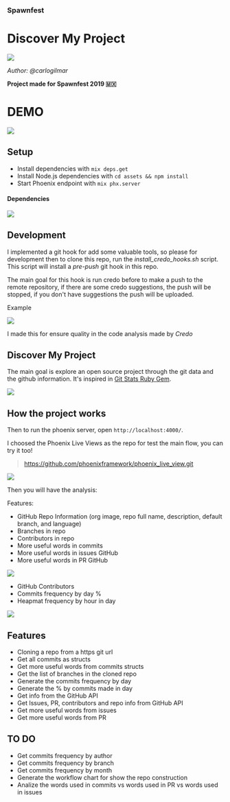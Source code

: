 ### Spawnfest
# Discover My Project

![](guides/uno.png)

*Author: @carlogilmar*

**Project made for Spawnfest 2019 🇲🇽**

# DEMO

![](guides/demo.gif)

## Setup

  * Install dependencies with `mix deps.get`
  * Install Node.js dependencies with `cd assets && npm install`
  * Start Phoenix endpoint with `mix phx.server`

#### Dependencies

![](guides/dos.png)

## Development

I implemented a git hook for add some valuable tools, so please for development then to clone this repo, run the *install_credo_hooks.sh* script. This script will install a *pre-push* git hook in this repo.

The main goal for this hook is run credo before to make a push to the remote repository, if there are some credo suggestions, the push will be stopped, if you don't have suggestions the push will be uploaded.

Example

![](guides/credo_hook.gif)

I made this for ensure quality in the code analysis made by *Credo*

## Discover My Project

The main goal is explore an open source project through the git data and the github information. It's inspired in [Git Stats Ruby Gem](https://github.com/tomgi/git_stats).

![](guides/tres.png)

## How the project works

Then to run the phoenix server, open `http://localhost:4000/`.

I choosed the Phoenix Live Views as the repo for test  the main flow, you  can try it too!

> https://github.com/phoenixframework/phoenix_live_view.git

![](guides/seis.jpg)

Then you will have the analysis:

Features:

- GitHub Repo Information (org image, repo full name, description, default branch, and language)
- Branches in repo
- Contributors in repo
- More useful words in commits
- More useful words in issues GitHub
- More useful words in PR GitHub

![](guides/cuatro.png)

- GitHub Contributors
- Commits frequency by day %
- Heapmat frequency by hour in day

![](guides/cinco.png)

## Features

- Cloning a repo from a https git url
- Get all commits as structs
- Get more useful words from commits structs
- Get the list of branches in the cloned repo
- Generate the commits frequency by day
- Generate the % by commits made in day
- Get info from the GitHub API
- Get Issues, PR, contributors and repo info from GitHub API
- Get more useful words from issues
- Get more useful words from PR

## TO DO

- Get commits frequency by author
- Get commits frequency by branch
- Get commits frequency by month
- Generate the workflow chart for show the repo construction
- Analize the words used in commits vs words used in PR vs words used in issues
